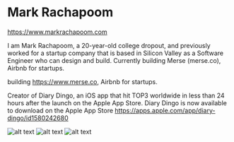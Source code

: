 # Mark Rachapoom

https://www.markrachapoom.com

I am Mark Rachapoom, a 20-year-old college dropout, and previously worked for a startup company that is based in Silicon Valley as a Software Engineer who can design and build. Currently building Merse (merse.co), Airbnb for startups.

building https://www.merse.co, Airbnb for startups.

Creator of Diary Dingo, an iOS app that hit TOP3 worldwide in less than 24 hours after the launch on the Apple App Store.
Diary Dingo is now available to download on the Apple App Store
https://apps.apple.com/app/diary-dingo/id1580242680

![alt text](https://pbs.twimg.com/profile_banners/1466847815905136641/1676454587/1500x500)
![alt text](https://polywork-production.imgix.net/jcj97s3zhzk4363mx9oceuxm1fyr?ixlib=rails-4.2.0&w=4096&auto=format&dpr=1&q=75)
![alt text](https://pbs.twimg.com/media/E_51M0XUUBghc5y?format=jpg&name=4096x4096)

